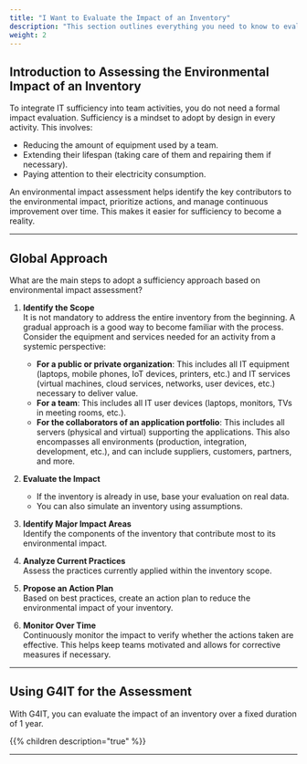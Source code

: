 ```yaml
---
title: "I Want to Evaluate the Impact of an Inventory"
description: "This section outlines everything you need to know to evaluate the impact of an inventory."
weight: 2
---
```


## Introduction to Assessing the Environmental Impact of an Inventory

To integrate IT sufficiency into team activities, you do not need a formal impact evaluation. Sufficiency is a mindset
to adopt by design in every activity. This involves:

- Reducing the amount of equipment used by a team.
- Extending their lifespan (taking care of them and repairing them if necessary).
- Paying attention to their electricity consumption.

An environmental impact assessment helps identify the key contributors to the environmental impact, prioritize actions,
and manage continuous improvement over time. This makes it easier for sufficiency to become a reality.

---

## Global Approach

What are the main steps to adopt a sufficiency approach based on environmental impact assessment?

1. **Identify the Scope**  
   It is not mandatory to address the entire inventory from the beginning. A gradual approach is a good way to become
   familiar with the process.  
   Consider the equipment and services needed for an activity from a systemic perspective:
    - **For a public or private organization**: This includes all IT equipment (laptops, mobile phones, IoT devices,
      printers, etc.) and IT services (virtual machines, cloud services, networks, user devices, etc.) necessary to
      deliver value.
    - **For a team**: This includes all IT user devices (laptops, monitors, TVs in meeting rooms, etc.).
    - **For the collaborators of an application portfolio**: This includes all servers (physical and virtual) supporting
      the applications. This also encompasses all environments (production, integration, development, etc.), and can
      include suppliers, customers, partners, and more.

2. **Evaluate the Impact**
    - If the inventory is already in use, base your evaluation on real data.
    - You can also simulate an inventory using assumptions.

3. **Identify Major Impact Areas**  
   Identify the components of the inventory that contribute most to its environmental impact.

4. **Analyze Current Practices**  
   Assess the practices currently applied within the inventory scope.

5. **Propose an Action Plan**  
   Based on best practices, create an action plan to reduce the environmental impact of your inventory.

6. **Monitor Over Time**  
   Continuously monitor the impact to verify whether the actions taken are effective. This helps keep teams motivated
   and allows for corrective measures if necessary.

---

## Using G4IT for the Assessment

With G4IT, you can evaluate the impact of an inventory over a fixed duration of 1 year.

{{% children description="true" %}}

---
